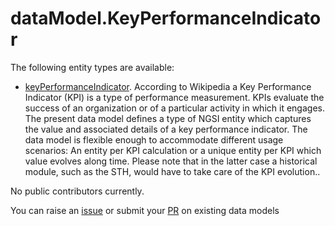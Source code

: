 # dataModel.KeyPerformanceIndicator


The following entity types are available:
- [keyPerformanceIndicator](https://github.com/smart-data-models/dataModel.KeyPerformanceIndicator/blob/master/keyPerformanceIndicator/README.md). According to Wikipedia a Key Performance Indicator (KPI) is a type of performance measurement. KPIs evaluate the success of an organization or of a particular activity in which it engages. The present data model defines a type of NGSI entity which captures the value and associated details of a key performance indicator. The data model is flexible enough to accommodate different usage scenarios: An entity per KPI calculation or a unique entity per KPI which value evolves along time. Please note that in the latter case a historical module, such as the STH, would have to take care of the KPI evolution..



No public contributors currently.

You can raise an [issue](https://github.com/smart-data-models/dataModel.KeyPerformanceIndicator/issues) or submit your [PR](https://github.com/smart-data-models/dataModel.KeyPerformanceIndicator/pulls) on existing data models


